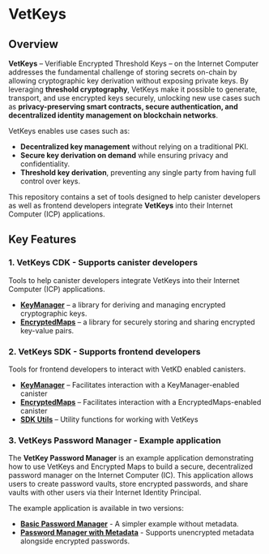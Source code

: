 # VetKeys

## Overview

**VetKeys** – Verifiable Encrypted Threshold Keys – on the Internet Computer addresses the fundamental challenge of storing secrets on-chain by allowing cryptographic key derivation without exposing private keys. By leveraging **threshold cryptography**, VetKeys make it possible to generate, transport, and use encrypted keys securely, unlocking new use cases such as **privacy-preserving smart contracts, secure authentication, and decentralized identity management on blockchain networks**.

VetKeys enables use cases such as:
- **Decentralized key management** without relying on a traditional PKI.
- **Secure key derivation on demand** while ensuring privacy and confidentiality.
- **Threshold key derivation**, preventing any single party from having full control over keys.

This repository contains a set of tools designed to help canister developers as well as frontend developers integrate **VetKeys** into their Internet Computer (ICP) applications.

## Key Features

### **1. VetKeys CDK** - Supports canister developers

Tools to help canister developers integrate VetKeys into their Internet Computer (ICP) applications.

- **[KeyManager](./cdk/key_manager/README.md)** – a library for deriving and managing encrypted cryptographic keys.
- **[EncryptedMaps](./cdk/encrypted_maps/README.md)** – a library for securely storing and sharing encrypted key-value pairs.

### **2. VetKeys SDK** - Supports frontend developers

Tools for frontend developers to interact with VetKD enabled canisters.

- **[KeyManager](./sdk/ic_vetkd_sdk_key_manager/README.md)** – Facilitates interaction with a KeyManager-enabled canister
- **[EncryptedMaps](./sdk/ic_vetkd_sdk_encrypted_maps/README.md)** – Facilitates interaction with a EncryptedMaps-enabled canister
- **[SDK Utils](./sdk/ic_vetkd_sdk_utils/README.md)** – Utility functions for working with VetKeys

### **3. VetKeys Password Manager** - Example application

The **VetKey Password Manager** is an example application demonstrating how to use VetKeys and Encrypted Maps to build a secure, decentralized password manager on the Internet Computer (IC). This application allows users to create password vaults, store encrypted passwords, and share vaults with other users via their Internet Identity Principal.

The example application is available in two versions:

- **[Basic Password Manager](./examples/password_manager/README.md)** - A simpler example without metadata.
- **[Password Manager with Metadata](./examples/password_manager_with_metadata/README.md)** - Supports unencrypted metadata alongside encrypted passwords.